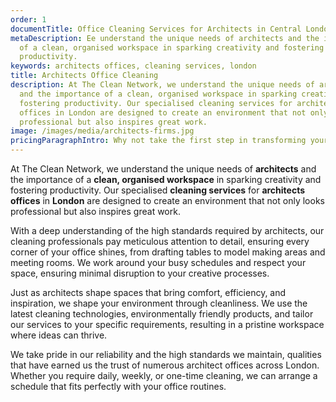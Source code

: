 ```yaml
---
order: 1
documentTitle: Office Cleaning Services for Architects in Central London - The Clean Network
metaDescription: Ee understand the unique needs of architects and the importance
  of a clean, organised workspace in sparking creativity and fostering
  productivity.
keywords: architects offices, cleaning services, london
title: Architects Office Cleaning
description: At The Clean Network, we understand the unique needs of architects
  and the importance of a clean, organised workspace in sparking creativity and
  fostering productivity. Our specialised cleaning services for architects
  offices in London are designed to create an environment that not only looks
  professional but also inspires great work.
image: /images/media/architects-firms.jpg
pricingParagraphIntro: Why not take the first step in transforming your office environment today?
---
```

At The Clean Network, we understand the unique needs of <strong>architects</strong> and the importance of a <strong>clean, organised workspace</strong> in sparking creativity and fostering productivity. Our specialised <strong>cleaning services</strong> for <strong>architects offices</strong> in <strong>London</strong> are designed to create an environment that not only looks professional but also inspires great work.

With a deep understanding of the high standards required by architects, our cleaning professionals pay meticulous attention to detail, ensuring every corner of your office shines, from drafting tables to model making areas and meeting rooms. We work around your busy schedules and respect your space, ensuring minimal disruption to your creative processes.

Just as architects shape spaces that bring comfort, efficiency, and inspiration, we shape your environment through cleanliness. We use the latest cleaning technologies, environmentally friendly products, and tailor our services to your specific requirements, resulting in a pristine workspace where ideas can thrive.

We take pride in our reliability and the high standards we maintain, qualities that have earned us the trust of numerous architect offices across London. Whether you require daily, weekly, or one-time cleaning, we can arrange a schedule that fits perfectly with your office routines.